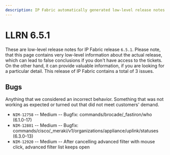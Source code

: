```yaml
---
description: IP Fabric automatically generated low-level release notes for version 6.5.1.
---
```


# LLRN 6.5.1

These are low-level release notes for IP Fabric release `6.5.1`. Please note, that this page contains very low-level information about the actual release, which can lead to false conclusions if you don't have access to the tickets. On the other hand, it can provide valuable information, if you are looking for a particular detail. This release of IP Fabric contains a total of 3 issues.

## Bugs

Anything that we considered an incorrect behavior. Something that was not working as expected or turned out that did not meet customers' demand.

- `NIM-12758` -- Medium -- Bugfix: commands/brocade/_fastiron/who (6.1.0-17)
- `NIM-12801` -- Medium -- Bugfix: commands/cisco/_meraki/v1/organizations/appliance/uplink/statuses (6.3.0-13)
- `NIM-12920` -- Medium -- After cancelling advanced filter with mouse click, advanced filter list keeps open
